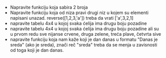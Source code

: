 * Napravite funkciju koja sabira 2 broja
* Napravite funkciju koja od niza pravi drugi niz u kojem su elementi napisani unazad. reverse([1,2,3,'a']) treba da vrati ['a',3,2,1]
* napravite tabelu 4x4 u kojoj svaka ćelija ima drugu boju pozadine
* napravite tabelu 4x4 u kojoj svaka ćelija ima drugu boju pozadine ali su u prvom redu sve nijanse crvene, druga zelene, treća plave, četvrta sive
* napravite funkciju koja nam kaže koji je dan danas u formatu "Danas je sreda" (ako je sreda), znači reč "sreda" treba da se menja u zavisnosti od toga koji je dan danas.
